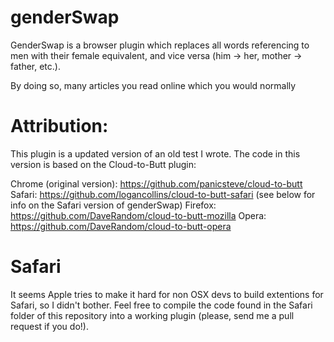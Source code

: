 genderSwap
==========
GenderSwap is a browser plugin which replaces all words 
referencing to men with their female equivalent, and
vice versa (him -> her, mother -> father, etc.).

By doing so, many articles you read online which you
would normally 

Attribution:
==========
This plugin is a updated version of an old test I wrote. The code 
in this version is based on the Cloud-to-Butt plugin:

Chrome (original version): https://github.com/panicsteve/cloud-to-butt
Safari: https://github.com/logancollins/cloud-to-butt-safari
(see below for info on the Safari version of genderSwap)
Firefox: https://github.com/DaveRandom/cloud-to-butt-mozilla
Opera: https://github.com/DaveRandom/cloud-to-butt-opera

Safari
==========
It seems Apple tries to make it hard for non OSX devs to build
extentions for Safari, so I didn't bother. Feel free to compile
the code found in the Safari folder of this repository into
a working plugin (please, send me a pull request if you do!).
